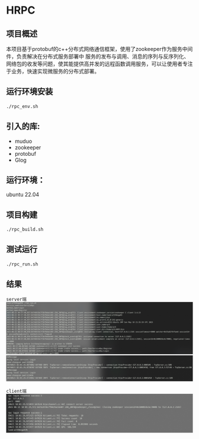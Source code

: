 # HRPC
## 项目概述
 本项目基于protobuf的c++分布式网络通信框架，使用了zookeeper作为服务中间件，负责解决在分布式服务部署中 服务的发布与调用、消息的序列与反序列化、网络包的收发等问题，使其能提供高并发的远程函数调用服务，可以让使用者专注于业务，快速实现微服务的分布式部署。

## 运行环境安装
```bash
./rpc_env.sh
```
> 
## 引入的库:
- muduo
- zookeeper
- protobuf
- Glog
## 运行环境：
ubuntu 22.04

## 项目构建
```sh
./rpc_build.sh
```

## 测试运行
```bash
./rpc_run.sh
```

## 结果
`server端`
![server](./image/server.png)
![server1](./image/server1.png)

`client端`
![client](./image/test.png)